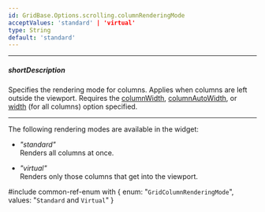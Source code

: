 ```yaml
---
id: GridBase.Options.scrolling.columnRenderingMode
acceptValues: 'standard' | 'virtual'
type: String
default: 'standard'
---
```

---
##### shortDescription
Specifies the rendering mode for columns. Applies when columns are left outside the viewport. Requires the [columnWidth]({basewidgetpath}/Configuration/#columnWidth), [columnAutoWidth]({basewidgetpath}/Configuration/#columnAutoWidth), or [width]({basewidgetpath}/Configuration/columns/#width) (for all columns) option specified.

---
The following rendering modes are available in the widget: 

- *"standard"*        
Renders all columns at once.

- *"virtual"*     
Renders only those columns that get into the viewport.          

#include common-ref-enum with {
    enum: "`GridColumnRenderingMode`",
    values: "`Standard` and `Virtual`"
}